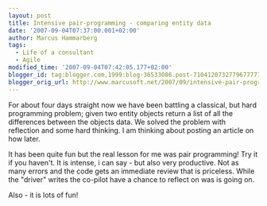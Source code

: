 ```yaml
---
layout: post
title: Intensive pair-programming - comparing entity data
date: '2007-09-04T07:37:00.001+02:00'
author: Marcus Hammarberg
tags:
  - Life of a consultant
  - Agile
modified_time: '2007-09-04T07:42:05.177+02:00'
blogger_id: tag:blogger.com,1999:blog-36533086.post-7104120732779677777
blogger_orig_url: http://www.marcusoft.net/2007/09/intensive-pair-programming-comparing.html
---
```


For about four days straight now we have been battling a
classical, but hard programming problem; given two entity objects return
a list of all the differences between the objects data. We solved the
problem with reflection and some hard thinking. I am thinking about
posting an article on how later.

It has been quite fun but the real lesson for me was pair programming!
Try it if you haven't. It is intense, i can say - but also very
productive. Not as many errors and the code gets an immediate
review that is priceless. While the "driver" writes the co-pilot have a
chance to reflect on was is going on.

Also - it is lots of fun!
